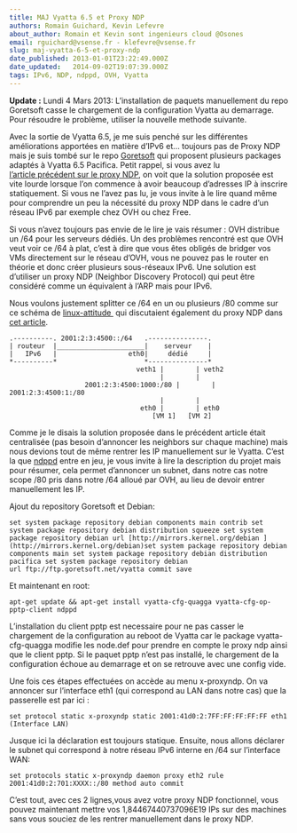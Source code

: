 ```yaml
---
title: MAJ Vyatta 6.5 et Proxy NDP
authors: Romain Guichard, Kevin Lefevre
about_author: Romain et Kevin sont ingenieurs cloud @Osones
email: rguichard@vsense.fr - klefevre@vsense.fr
slug: maj-vyatta-6-5-et-proxy-ndp
date_published: 2013-01-01T23:22:49.000Z
date_updated:   2014-09-02T19:07:39.000Z
tags: IPv6, NDP, ndppd, OVH, Vyatta
---
```



**Update :** Lundi 4 Mars 2013: L’installation de paquets manuellement du repo Goretsoft casse le chargement de la configuration Vyatta au demarrage. Pour résoudre le problème, utiliser la nouvelle methode suivante.

Avec la sortie de Vyatta 6.5, je me suis penché sur les différentes améliorations apportées en matière d’IPv6 et… toujours pas de Proxy NDP mais je suis tombé sur le repo [Goretsoft](ftp://213.41.245.21/vyatta/dists/pacifica/main/index.html "Goretsoft Repo") qui proposent plusieurs packages adaptés à Vyatta 6.5 Pacifica. Petit rappel, si vous avez lu [l’article précédent sur le proxy NDP](http://blog.vsense.fr/configuration-et-routage-son-score-ipv6-ovh-avec-vyatta/ "Configuration et routage de son scope IPv6 avec Vyatta"), on voit que la solution proposée est vite lourde lorsque l’on commence à avoir beaucoup d’adresses IP à inscrire statiquement. Si vous ne l’avez pas lu, je vous invite à le lire quand même pour comprendre un peu la nécessité du proxy NDP dans le cadre d’un réseau IPv6 par exemple chez OVH ou chez Free.

Si vous n’avez toujours pas envie de le lire je vais résumer : OVH distribue un /64 pour les serveurs dédiés. Un des problèmes rencontré est que OVH veut voir ce /64 à plat, c’est à dire que vous êtes obligés de bridger vos VMs directement sur le réseau d’OVH, vous ne pouvez pas le router en théorie et donc créer plusieurs sous-réseaux IPv6. Une solution est d’utiliser un proxy NDP (Neighbor Discovery Protocol) qui peut être considéré comme un équivalent à l’ARP mais pour IPv6.

Nous voulons justement splitter ce /64 en un ou plusieurs /80 comme sur ce schéma de [linux-attitude ](http://linux-attitude.fr/ "LA") qui discutaient également du proxy NDP dans [cet article](http://linux-attitude.fr/post/proxy-ndp-ipv6).
```
.----------. 2001:2:3:4500::/64   .---------------.
| routeur  |______________________|    serveur    |
|   IPv6   |                  eth0|     dédié     |
*----------*                      *---------------*
                                veth1 |        | veth2
                                      |        |
                   2001:2:3:4500:1000:/80 |        | 2001:2:3:4500:1:/80
                                      |        |
                                 eth0 |        | eth0
                                    [VM 1]   [VM 2]
```

Comme je le disais la solution proposée dans le précédent article était centralisée (pas besoin d’annoncer les neighbors sur chaque machine) mais nous devions tout de même rentrer les IP manuellement sur le Vyatta. C’est la que [ndppd](http://priv.nu/projects/ndppd/ "ndppd") entre en jeu, je vous invite à lire la description du projet mais pour résumer, cela permet d’annoncer un subnet, dans notre cas notre scope /80 pris dans notre /64 alloué par OVH, au lieu de devoir entrer manuellement les IP.

Ajout du repository Goretsoft et Debian:

```
set system package repository debian components main contrib set system package repository debian distribution squeeze set system package repository debian url [http://mirrors.kernel.org/debian ](http://mirrors.kernel.org/debian)set system package repository debian components main set system package repository debian distribution pacifica set system package repository debian url ftp://ftp.goretsoft.net/vyatta commit save
```
Et maintenant en root:

`apt-get update && apt-get install vyatta-cfg-quagga vyatta-cfg-op-pptp-client ndppd`

L’installation du client pptp est necessaire pour ne pas casser le chargement de la configuration au reboot de Vyatta car le package vyatta-cfg-quagga modifie les node.def pour prendre en compte le proxy ndp ainsi que le client pptp. Si le paquet pptp n’est pas installé, le chargement de la configuration échoue au demarrage et on se retrouve avec une config vide.

Une fois ces étapes effectuées on accède au menu x-proxyndp. On va annoncer sur l’interface eth1 (qui correspond au LAN dans notre cas) que la passerelle est par ici :

`set protocol static x-proxyndp static 2001:41d0:2:7FF:FF:FF:FF:FF eth1 (Interface LAN)`

Jusque ici la déclaration est toujours statique. Ensuite, nous allons déclarer le subnet qui correspond à notre réseau IPv6 interne en /64 sur l’interface WAN:

`set protocols static x-proxyndp daemon proxy eth2 rule 2001:41d0:2:701:XXXX::/80 method auto commit`

C’est tout, avec ces 2 lignes,vous avez votre proxy NDP fonctionnel, vous pouvez maintenant mettre vos 1,84467440737096E19 IPs sur des machines sans vous souciez de les rentrer manuellement dans le proxy NDP.
